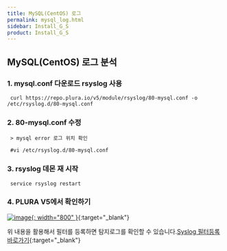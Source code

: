 ```yaml
---
title: MySQL(CentOS) 로그
permalink: mysql_log.html
sidebar: Install_G_S
product: Install_G_S
---
```


## MySQL(CentOS) 로그 분석

### 1. mysql.conf 다운로드 rsyslog 사용

     curl https://repo.plura.io/v5/module/rsyslog/80-mysql.conf -o /etc/rsyslog.d/80-mysql.conf

### 2. 80-mysql.conf 수정

     > mysql error 로그 위치 확인

     #vi /etc/rsyslog.d/80-mysql.conf

### 3. rsyslog 데몬 재 시작

     service rsyslog restart

### 4. PLURA V5에서 확인하기

[![image](/docs/images/Ins_G/Mysql(cent)log/1.png){: width="800" }](/docs/images/Ins_G/Mysql(cent)log/1.png){:target="_blank"}

위 내용을 활용해서 필터를 등록하면 탐지로그를 확인할 수 있습니다.[Syslog 필터등록 바로가기](http://blog.plura.io/?p=7059){:target="_blank"}